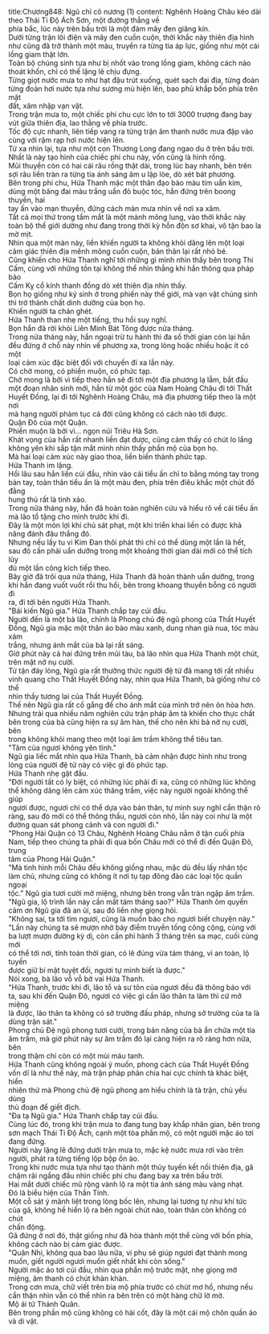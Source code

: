 title:Chương848: Ngũ chỉ cô nương (1)
content:
Nghênh Hoàng Châu kéo dài theo Thái Ti Độ Ách Sơn, một đường thẳng về<br>phía bắc, lúc này trên bầu trời là một đám mây đen giăng kín.<br>Dưới từng trận lôi điện và mây đen cuồn cuộn, thời khắc này thiên địa hình<br>như cũng đã trở thành một màu, truyền ra từng tia áp lực, giống như một cái<br>lồng giam thật lớn.<br>Toàn bộ chúng sinh tựa như bị nhốt vào trong lồng giam, không cách nào<br>thoát khốn, chỉ có thể lặng lẽ chịu đựng.<br>Từng giọt nước mưa to như hạt đậu trút xuống, quét sạch đại địa, từng đoàn<br>từng đoàn hơi nước tựa như sương mù hiện lên, bao phủ khắp bốn phía trên mặt<br>đất, xâm nhập vạn vật.<br>Trong trận mưa to, một chiếc phi chu cực lớn to tới 3000 trượng đang bay<br>vút giữa thiên địa, lao thẳng về phía trước.<br>Tốc độ cực nhanh, liên tiếp vang ra từng trận âm thanh nước mưa đập vào<br>cùng với rậm rạp hơi nước hiện lên.<br>Từ xa nhìn lại, tựa như một con Thương Long đang ngao du ở trên bầu trời.<br>Nhất là này tạo hình của chiếc phi chu này, vốn cũng là hình rồng.<br>Mũi thuyền còn có hai cái râu rồng thật dài, trong lúc bay nhanh, bên trên<br>sợi râu liền tràn ra từng tia ánh sáng âm u lập lòe, dò xét bát phương.<br>Bên trong phi chu, Hứa Thanh mặc một thân đạo bào màu tím uẩn kim,<br>dùng một băng đai màu trắng uẩn đỏ buộc tóc, hắn đứng trên boong thuyền, hai<br>tay ấn vào mạn thuyền, đứng cách màn mưa nhìn về nơi xa xăm.<br>Tất cả mọi thứ trong tầm mắt là một mảnh mông lung, vào thời khắc này<br>toàn bộ thế giới dường như đang trong thời kỳ hỗn độn sơ khai, vô tận bao la<br>mờ mịt.<br>Nhìn qua một màn này, liền khiến người ta không khỏi dâng lên một loại<br>cảm giác thiên địa mênh mông cuồn cuộn, bản thân lại rất nhỏ bé.<br>Cũng khiến cho Hứa Thanh nghĩ tới những gì mình nhìn thấy bên trong Thi<br>Cấm, cùng với những tồn tại không thể nhìn thẳng khi hắn thông qua pháp bảo<br>Cấm Kỵ cổ kính thanh đồng dò xét thiên địa nhìn thấy.<br>Bọn họ giống như ký sinh ở trong phiến này thế giới, mà vạn vật chúng sinh<br>thì trở thành chất dinh dưỡng của bọn họ.<br>Khiến người ta chán ghét.<br>Hứa Thanh than nhẹ một tiếng, thu hồi suy nghĩ.<br>Bọn hắn đã rời khỏi Liên Minh Bát Tông được nửa tháng.<br>Trong nửa tháng này, hắn ngoại trừ tu hành thì đa số thời gian còn lại hắn<br>đều đứng ở chỗ này nhìn về phương xa, trong lòng hoặc nhiều hoặc ít có một<br>loại cảm xúc đặc biệt đối với chuyến đi xa lần này.<br>Có chờ mong, có phiền muộn, có phức tạp.<br>Chờ mong là bởi vì tiếp theo hắn sẽ đi tới một địa phương lạ lẫm, bắt đầu<br>một đoạn nhân sinh mới, hắn từ một góc của Nam Hoàng Châu đi tới Thất<br>Huyết Đồng, lại đi tới Nghênh Hoàng Châu, mà địa phương tiếp theo là một nơi<br>mà hạng người phàm tục cả đời cũng không có cách nào tới được.<br>Quận Đô của một Quận.<br>Phiền muộn là bởi vì... ngọn núi Triêu Hà Sơn.<br>Khát vọng của hắn rất nhanh liền đạt được, cũng cảm thấy có chút lo lắng<br>không yên khi sắp tận mắt mình nhìn thấy phần mộ của bọn họ.<br>Mà hai loại cảm xúc này giao thoa, liền biến thành phức tạp.<br>Hứa Thanh im lặng.<br>Hồi lâu sau hắn liền cúi đầu, nhìn vào cái tiểu ấn chỉ to bằng móng tay trong<br>bàn tay, toàn thân tiểu ấn là một màu đen, phía trên điêu khắc một chút đồ đằng<br>hung thú rất là tinh xảo.<br>Trong nửa tháng này, hắn đã hoàn toàn nghiên cứu và hiểu rõ về cái tiểu ấn<br>mà lão tổ tặng cho mình trước khi đi.<br>Đây là một món lợi khí chủ sát phạt, một khi triển khai liền có được khả<br>năng đánh đâu thắng đó.<br>Nhưng nếu lấy tu vi Kim Đan thôi phát thì chỉ có thể dùng một lần là hết,<br>sau đó cần phải uẩn dưỡng trong một khoảng thời gian dài mới có thể tích lũy<br>đủ một lần công kích tiếp theo.<br>Bây giờ đã trôi qua nửa tháng, Hứa Thanh đã hoàn thành uẩn dưỡng, trong<br>khi hắn đang vuốt vuốt rồi thu hồi, bên trong khoang thuyền bỗng có người đi<br>ra, đi tới bên người Hứa Thanh.<br>"Bái kiến Ngũ gia." Hứa Thanh chắp tay cúi đầu.<br>Người đến là một bà lão, chính là Phong chủ đệ ngũ phong của Thất Huyết<br>Đồng, Ngũ gia mặc một thân áo bào màu xanh, dung nhan già nua, tóc màu xám<br>trắng, nhưng ánh mắt của bà lại rất sáng.<br>Giờ phút này cả hai đứng trên mũi tàu, bà lão nhìn qua Hứa Thanh một chút,<br>trên mặt nở nụ cười.<br>Từ tận đáy lòng, Ngũ gia rất thưởng thức người đệ tử đã mang tới rất nhiều<br>vinh quang cho Thất Huyết Đồng này, nhìn qua Hứa Thanh, bà giống như có thể<br>nhìn thấy tương lai của Thất Huyết Đồng.<br>Thế nên Ngũ gia rất cố gắng để cho ánh mắt của mình trở nên ôn hòa hơn.<br>Nhưng trải qua nhiều năm nghiên cứu trận pháp âm tà khiến cho thực chất<br>bên trong của bà cũng hiện ra sự âm hàn, thế cho nên khi bà nở nụ cười, bên<br>trong không khỏi mang theo một loại âm trầm không thể tiêu tan.<br>"Tâm của ngươi không yên tĩnh."<br>Ngũ gia liếc mắt nhìn qua Hứa Thanh, bà cảm nhận được hình như trong<br>lòng của người đệ tử này có việc gì đó phức tạp.<br>Hứa Thanh nhẹ gật đầu.<br>"Đời người tất có ly biệt, có những lúc phải đi xa, cũng có những lúc không<br>thể không dâng lên cảm xúc thăng trầm, việc này người ngoài không thể giúp<br>ngươi được, ngươi chỉ có thể dựa vào bản thân, tự mình suy nghĩ cẩn thận rõ<br>ràng, sau đó mới có thể thông thấu, ngươi còn nhỏ, lần này coi như là một<br>đường quan sát phong cảnh và con người đi."<br>"Phong Hải Quận có 13 Châu, Nghênh Hoàng Châu nằm ở tận cuối phía<br>Nam, tiếp theo chúng ta phải đi qua bốn Châu mới có thể đi đến Quận Đô, trung<br>tâm của Phong Hải Quận."<br>"Mà tình hình mỗi Châu đều không giống nhau, mặc dù đều lấy nhân tộc<br>làm chủ, nhưng cũng có không ít nơi tụ tạp đông đảo các loại tộc quần ngoại<br>tộc." Ngũ gia tươi cười mở miệng, nhưng bên trong vẫn tràn ngập âm trầm.<br>"Ngũ gia, lộ trình lần này cần mất tám tháng sao?" Hứa Thanh ôm quyền<br>cảm ơn Ngũ gia đã an ủi, sau đó liền nhẹ giọng hỏi.<br>"Không sai, ta tới tìm ngươi, cũng là muốn báo cho ngươi biết chuyện này."<br>"Lần này chúng ta sẽ mượn nhờ bảy điểm truyền tống công cộng, cùng với<br>ba lượt mượn đường kỳ dị, còn cần phi hành 3 tháng trên sa mạc, cuối cùng mới<br>có thể tới nơi, tính toán thời gian, có lẽ đúng vừa tám tháng, vì an toàn, lộ tuyến<br>được giữ bí mật tuyệt đối, ngươi tự mình biết là được."<br>Nói xong, bà lão vỗ vỗ bờ vai Hứa Thanh.<br>"Hứa Thanh, trước khi đi, lão tổ và sư tôn của ngươi đều đã thông báo với<br>ta, sau khi đến Quận Đô, ngươi có việc gì cần lão thân ta làm thì cứ mở miệng<br>là được, lão thân ta không có sở trường đấu pháp, nhưng sở trường của ta là<br>dùng trận sát."<br>Phong chủ Đệ ngũ phong tươi cười, trong bản năng của bà ẩn chứa một tia<br>âm trầm, mà giờ phút này sự âm trầm đó lại càng hiện ra rõ ràng hơn nữa, bên<br>trong thậm chí còn có một mùi máu tanh.<br>Hứa Thanh cũng không ngoài ý muốn, phong cách của Thất Huyết Đồng<br>vốn dĩ là như thế này, mà trận pháp phân chia hai cực chính tà khác biệt, hiển<br>nhiên thứ mà Phong chủ đệ ngũ phong am hiểu chính là tà trận, chủ yếu dùng<br>thủ đoạn để giết địch.<br>"Đa tạ Ngũ gia." Hứa Thanh chắp tay cúi đầu.<br>Cùng lúc đó, trong khi trận mưa to đang tung bay khắp nhân gian, bên trong<br>sơn mạch Thái Ti Độ Ách, cạnh một tòa phần mộ, có một người mặc áo tơi<br>đang đứng.<br>Người này lặng lẽ đứng dưới trận mưa to, mặc kệ nước mưa rơi vào trên<br>người, phát ra từng tiếng lộp bộp ồn ào.<br>Trong khi nước mưa tựa như tạo thành một thủy tuyến kết nối thiên địa, gã<br>chậm rãi ngẩng đầu nhìn chiếc phi chu đang bay xa trên bầu trời.<br>Hai mắt dưới chiếc mũ rộng vành lộ ra một tia ánh sáng màu vàng nhạt.<br>Đó là biểu hiện của Thần Tính.<br>Một cỗ sát ý mãnh liệt trong lòng bốc lên, nhưng lại tương tự như khí tức<br>của gã, không hề hiển lộ ra bên ngoài chút nào, toàn thân còn không có chút<br>chấn động.<br>Gã đứng ở nơi đó, thật giống như đã hòa thành một thể cùng với bốn phía,<br>không cách nào bị cảm giác được.<br>"Quân Nhi, không qua bao lâu nữa, vi phụ sẽ giúp ngươi đạt thành mong<br>muốn, giết người ngươi muốn giết nhất khi còn sống."<br>Người mặc áo tơi cúi đầu, nhìn qua phần mộ trước mặt, nhẹ giọng mở<br>miệng, âm thanh có chút khàn khàn.<br>Trong cơn mưa, chữ viết trên bia mộ phía trước có chút mơ hồ, nhưng nếu<br>cẩn thận nhìn vẫn có thể nhìn ra bên trên có một hàng chữ lờ mờ.<br>Mộ ái tử Thánh Quân.<br>Bên trong phần mộ cũng không có hài cốt, đây là một cái mộ chôn quần áo<br>và di vật.